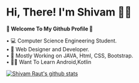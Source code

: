 <h1><b> Hi, There! I'm Shivam 🙋‍♂️  </b></h1>


<b>🚀 Welcome To My Github Profile 🚀 </b>

• 💻 Computer Science Engineering Student. <br>
• 🔭 Web Designer and Developer. <br>
• 💎 Mostly Working on JAVA, Html, CSS, Bootstrap. <br>
• 👨‍💻 Want To Learn Android,Kotlin <br>


[![Shivam Raut's github stats](https://github-readme-stats.vercel.app/api?username=Shivam2700)](https://github.com/Shivam2700/github-readme-stats)

<!--
**Shivam2700/Shivam2700** is a ✨ _special_ ✨ repository because its `README.md` (this file) appears on your GitHub profile.


